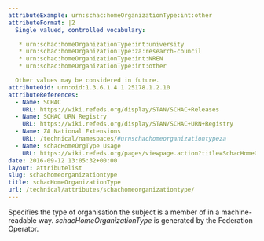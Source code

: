 ```yaml
---
attributeExample: urn:schac:homeOrganizationType:int:other
attributeFormat: |2
  Single valued, controlled vocabulary:

   * urn:schac:homeOrganizationType:int:university
   * urn:schac:homeOrganizationType:za:research-council
   * urn:schac:homeOrganizationType:int:NREN
   * urn:schac:homeOrganizationType:int:other

  Other values may be considered in future.
attributeOid: urn:oid:1.3.6.1.4.1.25178.1.2.10
attributeReferences:
  - Name: SCHAC
    URL: https://wiki.refeds.org/display/STAN/SCHAC+Releases
  - Name: SCHAC URN Registry
    URL: https://wiki.refeds.org/display/STAN/SCHAC+URN+Registry
  - Name: ZA National Extensions
    URL: /technical/namespaces/#urnschachomeorganizationtypeza
  - Name: schacHomeOrgType Usage
    URL: https://wiki.refeds.org/pages/viewpage.action?title=SchacHomeOrgType+usage&spaceKey=STAN
date: 2016-09-12 13:05:32+00:00
layout: attributelist
slug: schachomeorganizationtype
title: schacHomeOrganizationType
url: /technical/attributes/schachomeorganizationtype/
---
```


Specifies the type of organisation the subject is a member of in a machine-readable way. _schacHomeOrganizationType_ is generated by the Federation Operator.
